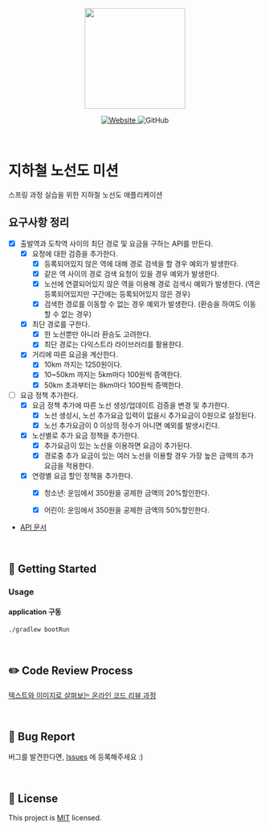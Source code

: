 <p align="center">
    <img width="200px;" src="https://raw.githubusercontent.com/woowacourse/atdd-subway-admin-frontend/master/images/main_logo.png"/>
</p>
<p align="center">
  <a href="https://techcourse.woowahan.com/c/Dr6fhku7" alt="woowacuorse subway">
    <img alt="Website" src="https://img.shields.io/website?url=https%3A%2F%2Fedu.nextstep.camp%2Fc%2FR89PYi5H">
  </a>
  <img alt="GitHub" src="https://img.shields.io/github/license/woowacourse/atdd-subway-path">
</p>

<br>

# 지하철 노선도 미션
스프링 과정 실습을 위한 지하철 노선도 애플리케이션

## 요구사항 정리
- [x] 출발역과 도착역 사이의 최단 경로 및 요금을 구하는 API를 만든다.
  - [x] 요청에 대한 검증을 추가한다.
    - [x] 등록되어있지 않은 역에 대해 경로 검색을 할 경우 예외가 발생한다.
    - [x] 같은 역 사이의 경로 검색 요청이 있을 경우 예외가 발생한다.
    - [x] 노선에 연결되어있지 않은 역을 이용해 경로 검색시 예외가 발생한다. (역은 등록되어있지만 구간에는 등록되어있지 않은 경우)
    - [x] 검색한 경로를 이동할 수 없는 경우 예외가 발생한다. (환승을 하여도 이동할 수 없는 경우)
  - [x] 최단 경로를 구한다.
    - [x] 한 노선뿐만 아니라 환승도 고려한다.
    - [x] 최단 경로는 다익스트라 라이브러리를 활용한다.
  - [x] 거리에 따른 요금을 계산한다.
    - [x] 10km 까지는 1250원이다.
    - [x] 10~50km 까지는 5km마다 100원씩 증액한다.
    - [x] 50km 초과부터는 8km마다 100원씩 증액한다.
- [ ] 요금 정책 추가한다.
  - [x] 요금 정책 추가에 따른 노선 생성/업데이트 검증을 변경 및 추가한다.
    - [x] 노선 생성시, 노선 추가요금 입력이 없을시 추가요금이 0원으로 설정된다.
    - [x] 노선 추가요금이 0 이상의 정수가 아니면 예외를 발생시킨다.
  - [x] 노선별로 추가 요금 정책을 추가한다.
    - [x] 추가요금이 있는 노선을 이용하면 요금이 추가된다.
    - [x] 경로중 추가 요금이 있는 여러 노선을 이용할 경우 가장 높은 금액의 추가 요금을 적용한다.
  - [x] 연령별 요금 할인 정책을 추가한다.
    - [x] 청소년: 운임에서 350원을 공제한 금액의 20%할인한다.
    - [x] 어린이: 운임에서 350원을 공제한 금액의 50%할인한다.
  

- [API 문서](https://techcourse-storage.s3.ap-northeast-2.amazonaws.com/c4c291f19953498e8eda8a38253eed51#Path)

<br>

## 🚀 Getting Started
### Usage
#### application 구동
```
./gradlew bootRun
```
<br>

## ✏️ Code Review Process
[텍스트와 이미지로 살펴보는 온라인 코드 리뷰 과정](https://github.com/next-step/nextstep-docs/tree/master/codereview)

<br>

## 🐞 Bug Report

버그를 발견한다면, [Issues](https://github.com/woowacourse/atdd-subway-path/issues) 에 등록해주세요 :)

<br>

## 📝 License

This project is [MIT](https://github.com/woowacourse/atdd-subway-path/blob/master/LICENSE) licensed.
